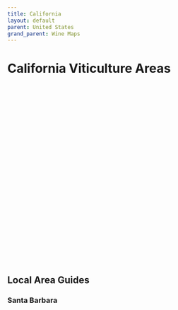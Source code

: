 ```yaml
---
title: California
layout: default
parent: United States
grand_parent: Wine Maps
---
```


# California Viticulture Areas
<div id="avas" style="width: 100%; height: 400px" ></div>

<script>

    var map = L.map('avas', {
        center: [36.48, -118.66],
        zoom: 6,
        scrollWheelZoom: false,
        fullscreenControl: {
            pseudoFullscreen: true
        }
    });

    var attribution = 'Map <a href="/credits#maps">credits</a>.';

    var baseLayer = L.tileLayer('https://{s}.tile.openstreetmap.fr/hot/{z}/{x}/{y}.png', {
        maxZoom: 19,
        attribution
    }).addTo(map);    

    var OpenTopoMap = L.tileLayer('https://{s}.tile.opentopomap.org/{z}/{x}/{y}.png', {
        maxZoom: 17,
        attribution
    });  

    var Esri_WorldImagery = L.tileLayer('https://server.arcgisonline.com/ArcGIS/rest/services/World_Imagery/MapServer/tile/{z}/{y}/{x}', {
        attribution   
    });

    var Esri_WorldPhysical = L.tileLayer('https://server.arcgisonline.com/ArcGIS/rest/services/World_Physical_Map/MapServer/tile/{z}/{y}/{x}', {
        maxZoom: 8,
        attribution
    });    

    var baseMaps = {
        "Default": baseLayer,
        "Topology": OpenTopoMap,
        "Sattelite": Esri_WorldImagery,
        "Terrain": Esri_WorldPhysical
    };

    var layerControl = L.control.layers(baseMaps).addTo(map);

    map.on('click', function(e) {
        console.log(e.latlng.lat,e.latlng.lng);
    });

    fetch('us_ca_avas.geojson')
        .then(response => response.json())
        .then(geojsonFeature => {
            var avas = L.geoJSON(geojsonFeature, {
                style: function (feature) {
                    return {color: 'purple', weight: .75};
                }
            }).bindTooltip(function (layer) {
                return "<b>Name: </b>" + layer.feature.properties.name + "<br><b>Date Created: </b>" + layer.feature.properties.created;
            }).addTo(map);
            
            layerControl.addOverlay(avas, "AVA's").addTo(map);
        });    
</script>

## Local Area Guides

### Santa Barbara 